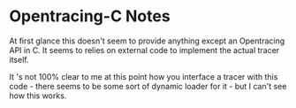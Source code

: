 Opentracing-C Notes
===================

At first glance this doesn't seem to provide anything except an Opentracing API in C. It seems to relies on external code to implement the actual tracer itself.

It 's not 100% clear to me at this point how you interface a tracer with this code - there seems to be some sort of dynamic loader for it - but I can't see how this works.

